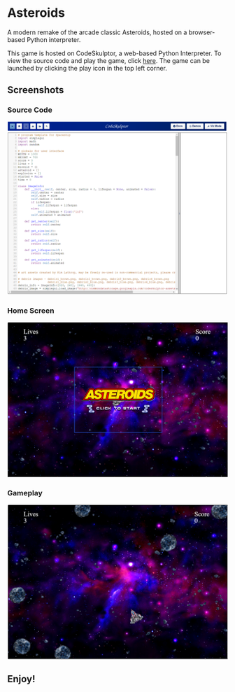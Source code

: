 # Asteroids
A modern remake of the arcade classic Asteroids, hosted on a browser-based Python interpreter.

This game is hosted on CodeSkulptor, a web-based Python Interpreter. To view the source code and play the game, click [here](http://www.codeskulptor.org/#user48_CJ1QctTrq9_4.py). The game can be launched by clicking the play icon in the top left corner.

## Screenshots

### Source Code

![](/Screenshots/SourceCode.PNG?raw=true "Source Code")

### Home Screen

![](/Screenshots/HomeScreen.PNG?raw=true "Home Screen")

### Gameplay

![](/Screenshots/GameplayPNG.PNG?raw=true "Gameplay")


## Enjoy!
